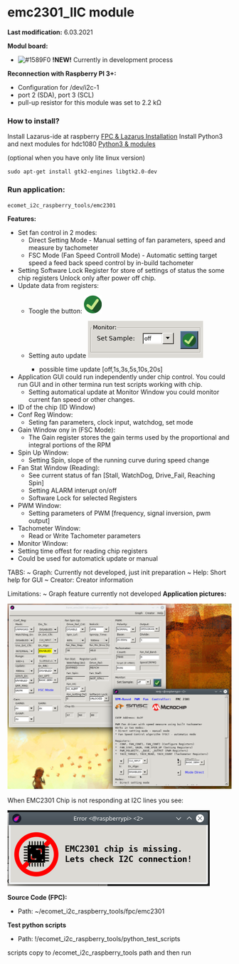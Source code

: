 # emc2301_IIC module

**Last modification:** 6.03.2021

**Modul board:**
- ![#1589F0](https://via.placeholder.com/15/1589F0/000000?text=+) **!NEW!** Currently in development process

**Reconnection with Raspberry PI 3+:**

* Configuration for /dev/i2c-1
* port 2 (SDA), port 3 (SCL)
* pull-up resistor for this module was set to 2.2 k&#937;

### How to install? ###
Install Lazarus-ide at raspberry [FPC & Lazarus Installation](../lazarus.md)
Install Python3 and next modules for hdc1080 [Python3 & modules](../../i2c_pkg/emc2301_pkg/emc2301_python_IIC.md)

(optional when you have only lite linux version)
```console
sudo apt-get install gtk2-engines libgtk2.0-dev
```

### Run application: ###
```console
ecomet_i2c_raspberry_tools/emc2301
```

**Features:**

* Set fan control in 2 modes: 
  * Direct Setting Mode - Manual setting of fan parameters, speed and measure by tachometer
  * FSC Mode (Fan Speed Controll Mode) - Automatic setting target speed a feed back speed control by in-build tachometer
* Setting Software Lock Register for store of settings of status the some  chip registers  Unlock only after power off chip.
* Update data from registers:
  * Toogle the button: ![ON button](./image/ON_30x30.png)
  
  * Setting auto update ![Monitor Windos](./image/monitor.png)
    * possible time update [off,1s,3s,5s,10s,20s]
* Application GUI could run independently under chip control. You could run GUI and in other termina run test scripts working with chip.
  * Setting automatical update at Monitor Window you could monitor current fan speed or other changes.
* ID of the chip (ID Window)
* Conf Reg Window:
  * Seting fan parameters, clock input, watchdog, set mode
* Gain Window ony in (FSC Mode):
  * The  Gain  register  stores  the  gain  terms  used  by  the  proportional  and  integral  portions  of  the  RPM
* Spin Up Window:
  * Setting Spin, slope of the running curve during speed change
* Fan Stat Window (Reading):
  * See current status of fan [Stall, WatchDog, Drive_Fail, Reaching Spin]
  * Setting ALARM interupt on/off
  * Software Lock for selected Registers
* PWM Window:
  * Setting parameters of PWM [frequency, signal inversion, pwm output]
* Tachometer Window:
  * Read or Write Tachometer parameters
* Monitor Window:
 * Setting time offest for reading chip registers
 * Could be used for automatick update or manual
 
TABS:
~ Graph: Currently not developed, just init preparation
~ Help: Short help for GUI
~ Creator: Creator information

Limitations:
~ Graph feature currently not developed
**Application pictures:**

![GUI](./image/emc2301_gui.png)

When EMC2301 Chip is not responding at I2C lines you see:

![Chip_missing](./image/missing_chip.png)

**Source Code (FPC):**
* Path: ~/ecomet_i2c_raspberry_tools/fpc/emc2301

**Test python scripts**
* Path: !/ecomet_i2c_raspberry_tools/python_test_scripts

scripts copy to /ecomet_i2c_raspberry_tools path and then run
